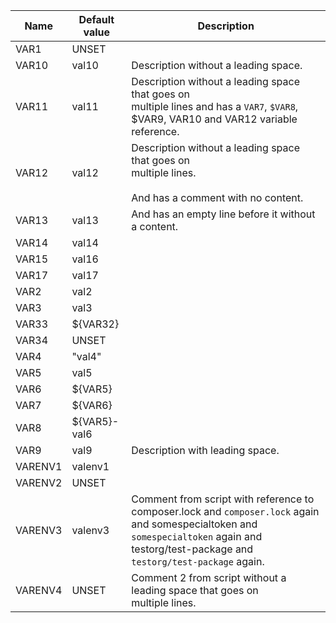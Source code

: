 | Name    | Default value | Description                                                                                                                                                                                |
|---------|---------------|--------------------------------------------------------------------------------------------------------------------------------------------------------------------------------------------|
| VAR1    | UNSET         |                                                                                                                                                                                            |
| VAR10   | val10         | Description without a leading space.                                                                                                                                                       |
| VAR11   | val11         | Description without a leading space that goes on<br />multiple lines and has a `VAR7`, `$VAR8`, $VAR9, VAR10 and VAR12 variable reference.                                                 |
| VAR12   | val12         | Description without a leading space that goes on<br />multiple lines.<br /><br />And has a comment with no content.                                                                        |
| VAR13   | val13         | And has an empty line before it without a content.                                                                                                                                         |
| VAR14   | val14         |                                                                                                                                                                                            |
| VAR15   | val16         |                                                                                                                                                                                            |
| VAR17   | val17         |                                                                                                                                                                                            |
| VAR2    | val2          |                                                                                                                                                                                            |
| VAR3    | val3          |                                                                                                                                                                                            |
| VAR33   | ${VAR32}      |                                                                                                                                                                                            |
| VAR34   | UNSET         |                                                                                                                                                                                            |
| VAR4    | \"val4\"      |                                                                                                                                                                                            |
| VAR5    | val5          |                                                                                                                                                                                            |
| VAR6    | ${VAR5}       |                                                                                                                                                                                            |
| VAR7    | ${VAR6}       |                                                                                                                                                                                            |
| VAR8    | ${VAR5}-val6  |                                                                                                                                                                                            |
| VAR9    | val9          | Description with leading space.                                                                                                                                                            |
| VARENV1 | valenv1       |                                                                                                                                                                                            |
| VARENV2 | UNSET         |                                                                                                                                                                                            |
| VARENV3 | valenv3       | Comment from script with reference to composer.lock and `composer.lock` again and somespecialtoken and `somespecialtoken` again and testorg/test-package and `testorg/test-package` again. |
| VARENV4 | UNSET         | Comment 2 from script without a leading space that goes on<br />multiple lines.                                                                                                            |
